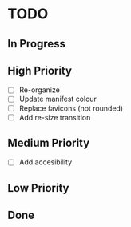 # TODO

## In Progress

## High Priority

- [ ] Re-organize
- [ ] Update manifest colour
- [ ] Replace favicons (not rounded)
- [ ] Add re-size transition

## Medium Priority

- [ ] Add accesibility

## Low Priority

## Done
